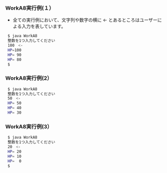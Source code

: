 ### WorkA8実行例(１）

- 全ての実行例において、文字列や数字の横に <- とあるところはユーザーによる入力を表しています。

```sh
 $ java WorkA8
 整数を1つ入力してください
 100　<-
 HP=100
 HP= 90
 HP= 80
 $
```

### WorkA8実行例(2）
```sh
 $ java WorkA8
 整数を1つ入力してください
 50　<-
 HP= 50
 HP= 40
 HP= 30

```
### WorkA8実行例(3）
```sh
 $ java WorkA8
 整数を1つ入力してください
 20　<-
 HP= 20
 HP= 10
 HP=  0
 $
```

